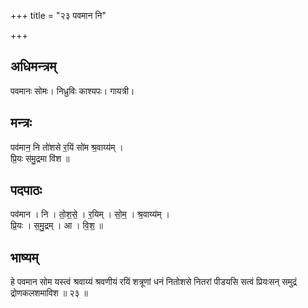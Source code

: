 +++
title = "२३ पवमान नि"

+++
## अधिमन्त्रम्
पवमानः सोमः। निध्रुविः काश्यपः। गायत्री।

## मन्त्रः
पव॑मान॒ नि तो॑शसे र॒यिं सो॑म श्र॒वाय्य॑म् ।  
प्रि॒यः स॑मु॒द्रमा वि॑श ॥

## पदपाठः
पव॑मान । नि । तो॒श॒से॒ । र॒यिम् । सो॒म॒ । श्र॒वाय्य॑म् ।  
प्रि॒यः । स॒मु॒द्रम् । आ । वि॒श॒ ॥

## भाष्यम्
हे पवमान सोम यस्त्वं श्रवाय्यं श्रवणीयं रयिं शत्रूणां धनं नितोशसे नितरां पीडयसि सत्वं प्रियःसन् समुद्रं द्रोणकलशमाविश ॥ २३ ॥